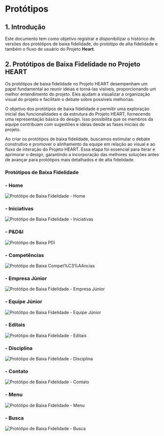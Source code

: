 #  Protótipos
## 1. Introdução

Este documento tem como objetivo registrar e disponibilizar o histórico de versões dos protótipos de baixa fidelidade, do protótipo de alta fidelidade e também o fluxo de usuário do Projeto **Heart**.

## 2. Protótipos de Baixa Fidelidade no Projeto HEART

Os protótipos de baixa fidelidade no Projeto HEART desempenham um papel fundamental ao reunir ideias e torná-las visíveis, proporcionando um melhor entendimento do projeto. Eles ajudam a visualizar a organização visual do projeto e facilitam o debate sobre possíveis melhorias.

O objetivo dos protótipos de baixa fidelidade é permitir uma exploração inicial das funcionalidades e da estrutura do Projeto HEART, fornecendo uma representação básica do design. Isso possibilita que os membros da equipe contribuam com sugestões e ideias desde as fases iniciais do projeto.

Ao criar os protótipos de baixa fidelidade, buscamos estimular o debate construtivo e promover o alinhamento da equipe em relação ao visual e ao fluxo de interação do Projeto HEART. Essa etapa foi essencial para iterar e aprimorar o design, garantindo a incorporação das melhores soluções antes de avançar para protótipos mais detalhados e de alta fidelidade.

### Protótipos de Baixa Fidelidade

### - Home
![Protótipo de Baixa Fidelidade - Home](https://github.com/fga-eps-mds/2023.1-HEART-hub-fga-inovacao/blob/main/docs/prototipos/prototipo-baixa-fidelidade/1_Home.jpg?raw=true)

### - Iniciativas
![Protótipo de Baixa Fidelidade - Iniciativas](https://github.com/fga-eps-mds/2023.1-HEART-hub-fga-inovacao/blob/main/docs/prototipos/prototipo-baixa-fidelidade/2_Iniciativas.jpg?raw=true)

### - P&D&I
![Protótipo de Baixa PDI](https://github.com/fga-eps-mds/2023.1-HEART-hub-fga-inovacao/blob/main/docs/prototipos/prototipo-baixa-fidelidade/3_P&D&I.jpg?raw=true)

### - Competências
![Protótipo de Baixa Compet%C3%AAncias](https://github.com/fga-eps-mds/2023.1-HEART-hub-fga-inovacao/blob/main/docs/prototipos/prototipo-baixa-fidelidade/4_Compet%C3%AAncias.jpg?raw=true)

### - Empresa Júnior
![Protótipo de Baixa Fidelidade - Empresa Júnior](https://github.com/fga-eps-mds/2023.1-HEART-hub-fga-inovacao/blob/main/docs/prototipos/prototipo-baixa-fidelidade/5_Empresa%20Junior.jpg?raw=true)

### - Equipe Júnior
![Protótipo de Baixa Fidelidade - Equipe Júnior](https://github.com/fga-eps-mds/2023.1-HEART-hub-fga-inovacao/blob/main/docs/prototipos/prototipo-baixa-fidelidade/6_Equipe%20de%20Competi%C3%A7%C3%A3o.jpg?raw=true)

### - Editais
![Protótipo de Baixa Fidelidade - Editais](https://github.com/fga-eps-mds/2023.1-HEART-hub-fga-inovacao/blob/main/docs/prototipos/prototipo-baixa-fidelidade/7_Editais.jpg?raw=true)

### - Disciplina
![Protótipo de Baixa Fidelidade - Disciplina](https://github.com/fga-eps-mds/2023.1-HEART-hub-fga-inovacao/blob/main/docs/prototipos/prototipo-baixa-fidelidade/8_Disciplina.jpg?raw=true)

### - Contato
![Protótipo de Baixa Fidelidade - Contato](https://github.com/fga-eps-mds/2023.1-HEART-hub-fga-inovacao/blob/main/docs/prototipos/prototipo-baixa-fidelidade/9_Contato.jpg?raw=true)

### - Menu
![Protótipo de Baixa Fidelidade - Menu](https://github.com/fga-eps-mds/2023.1-HEART-hub-fga-inovacao/blob/main/docs/prototipos/prototipo-baixa-fidelidade/10_Menu.jpg?raw=true)

### - Busca
![Protótipo de Baixa Fidelidade - Busca](https://github.com/fga-eps-mds/2023.1-HEART-hub-fga-inovacao/blob/main/docs/prototipos/prototipo-baixa-fidelidade/11_Busca.jpg?raw=true)
